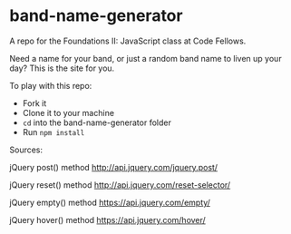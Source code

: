 # band-name-generator

A repo for the Foundations II: JavaScript class at Code Fellows.

Need a name for your band, or just a random band name to liven up your day? This is the site for you.

To play with this repo:
- Fork it
- Clone it to your machine
- ```cd``` into the band-name-generator folder
- Run ```npm install```



Sources:

jQuery post() method
http://api.jquery.com/jquery.post/

jQuery reset() method
http://api.jquery.com/reset-selector/

jQuery empty() method
https://api.jquery.com/empty/

jQuery hover() method
https://api.jquery.com/hover/

